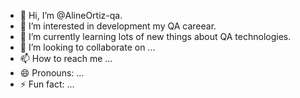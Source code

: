 - 👋 Hi, I’m @AlineOrtiz-qa.
- 👀 I’m interested in development my QA careear.
- 🌱 I’m currently learning lots of new things about QA technologies.
- 💞️ I’m looking to collaborate on ...
- 📫 How to reach me ...
- 😄 Pronouns: ...
- ⚡ Fun fact: ...

<!---
AlineOrtiz-qa/AlineOrtiz-qa is a ✨ special ✨ repository because its `README.md` (this file) appears on your GitHub profile.
You can click the Preview link to take a look at your changes.
--->
